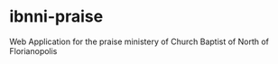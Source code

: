 # ibnni-praise
Web Application for the praise ministery of Church Baptist of North of Florianopolis
